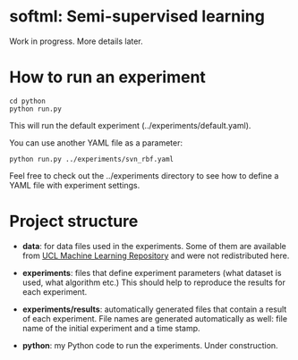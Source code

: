 softml: Semi-supervised learning
======
Work in progress. More details later.

# How to run an experiment

    cd python
    python run.py

This will run the default experiment (../experiments/default.yaml).

You can use another YAML file as a parameter:

    python run.py ../experiments/svn_rbf.yaml

Feel free to check out the ../experiments directory to see how to define a YAML file with experiment settings.

# Project structure

* __data__: for data files used in the experiments. Some of them are available from [UCL Machine Learning Repository](http://www.ics.uci.edu/~mlearn/) and were not redistributed here.

* __experiments__: files that define experiment parameters (what dataset is used, what algorithm etc.) This should help to reproduce the results for each experiment.

* __experiments/results__: automatically generated files that contain a result of each experiment. File names are generated automatically as well: file name of the initial experiment and a time stamp.

* __python__: my Python code to run the experiments. Under construction.
